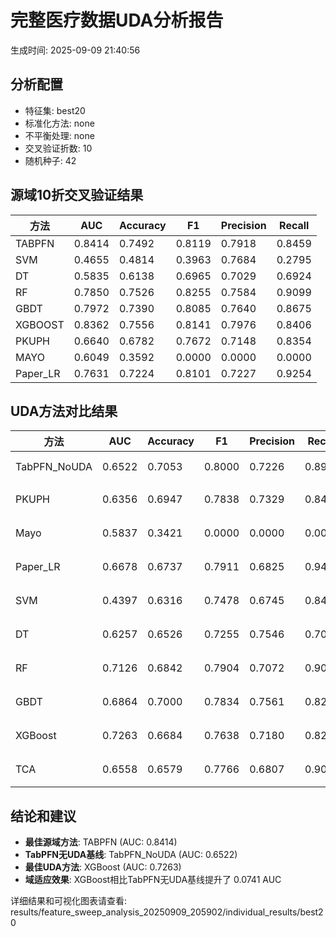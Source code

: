 # 完整医疗数据UDA分析报告

生成时间: 2025-09-09 21:40:56

## 分析配置

- 特征集: best20
- 标准化方法: none
- 不平衡处理: none
- 交叉验证折数: 10
- 随机种子: 42

## 源域10折交叉验证结果

| 方法 | AUC | Accuracy | F1 | Precision | Recall |
|------|-----|----------|----|-----------| -------|
| TABPFN | 0.8414 | 0.7492 | 0.8119 | 0.7918 | 0.8459 |
| SVM | 0.4655 | 0.4814 | 0.3963 | 0.7684 | 0.2795 |
| DT | 0.5835 | 0.6138 | 0.6965 | 0.7029 | 0.6924 |
| RF | 0.7850 | 0.7526 | 0.8255 | 0.7584 | 0.9099 |
| GBDT | 0.7972 | 0.7390 | 0.8085 | 0.7640 | 0.8675 |
| XGBOOST | 0.8362 | 0.7556 | 0.8141 | 0.7976 | 0.8406 |
| PKUPH | 0.6640 | 0.6782 | 0.7672 | 0.7148 | 0.8354 |
| MAYO | 0.6049 | 0.3592 | 0.0000 | 0.0000 | 0.0000 |
| Paper_LR | 0.7631 | 0.7224 | 0.8101 | 0.7227 | 0.9254 |

## UDA方法对比结果

| 方法 | AUC | Accuracy | F1 | Precision | Recall | 类型 |
|------|-----|----------|----|-----------| -------|------|
| TabPFN_NoUDA | 0.6522 | 0.7053 | 0.8000 | 0.7226 | 0.8960 | TabPFN基线 |
| PKUPH | 0.6356 | 0.6947 | 0.7838 | 0.7329 | 0.8474 | 传统基线 |
| Mayo | 0.5837 | 0.3421 | 0.0000 | 0.0000 | 0.0000 | 传统基线 |
| Paper_LR | 0.6678 | 0.6737 | 0.7911 | 0.6825 | 0.9429 | 传统基线 |
| SVM | 0.4397 | 0.6316 | 0.7478 | 0.6745 | 0.8474 | 机器学习基线 |
| DT | 0.6257 | 0.6526 | 0.7255 | 0.7546 | 0.7038 | 机器学习基线 |
| RF | 0.7126 | 0.6842 | 0.7904 | 0.7072 | 0.9026 | 机器学习基线 |
| GBDT | 0.6864 | 0.7000 | 0.7834 | 0.7561 | 0.8237 | 机器学习基线 |
| XGBoost | 0.7263 | 0.6684 | 0.7638 | 0.7180 | 0.8237 | 机器学习基线 |
| TCA | 0.6558 | 0.6579 | 0.7766 | 0.6807 | 0.9040 | UDA方法 |

## 结论和建议

- **最佳源域方法**: TABPFN (AUC: 0.8414)
- **TabPFN无UDA基线**: TabPFN_NoUDA (AUC: 0.6522)
- **最佳UDA方法**: XGBoost (AUC: 0.7263)
- **域适应效果**: XGBoost相比TabPFN无UDA基线提升了 0.0741 AUC

详细结果和可视化图表请查看: results/feature_sweep_analysis_20250909_205902/individual_results/best20